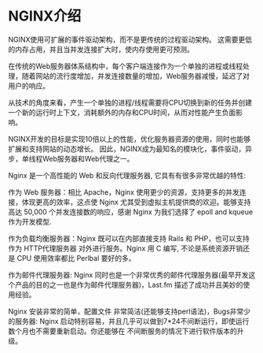 NGINX介绍
===

NGINX使用可扩展的事件驱动架构，而不是更传统的过程驱动架构。 这需要更低的内存占用，并且当并发连接扩大时，使内存使用更可预测。

在传统的Web服务器体系结构中，每个客户端连接作为一个单独的进程或线程处理，随着网站的流行度增加，并发连接数量的增加，Web服务器减慢，延迟了对用户的响应。

从技术的角度来看，产生一个单独的进程/线程需要将CPU切换到新的任务并创建一个新的运行时上下文，消耗额外的内存和CPU时间，从而对性能产生负面影响。

NGINX开发的目标是实现10倍以上的性能，优化服务器资源的使用，同时也能够扩展和支持网站的动态增长。 因此，NGINX成为最知名的模块化，事件驱动，异步，单线程Web服务器和Web代理之一。

Nginx 是一个高性能的 Web 和反向代理服务器, 它具有有很多非常优越的特性:

作为 Web 服务器：相比 Apache，Nginx 使用更少的资源，支持更多的并发连接，体现更高的效率，这点使 Nginx 尤其受到虚拟主机提供商的欢迎。能够支持高达 50,000 个并发连接数的响应，感谢 Nginx 为我们选择了 epoll and kqueue 作为开发模型.

作为负载均衡服务器：Nginx 既可以在内部直接支持 Rails 和 PHP，也可以支持作为 HTTP代理服务器 对外进行服务。Nginx 用 C 编写, 不论是系统资源开销还是 CPU 使用效率都比 Perlbal 要好的多。

作为邮件代理服务器: Nginx 同时也是一个非常优秀的邮件代理服务器(最早开发这个产品的目的之一也是作为邮件代理服务器)，Last.fm 描述了成功并且美妙的使用经验。

Nginx 安装非常的简单，配置文件 非常简洁(还能够支持perl语法)，Bugs非常少的服务器: Nginx 启动特别容易，并且几乎可以做到7*24不间断运行，即使运行数个月也不需要重新启动。你还能够在 不间断服务的情况下进行软件版本的升级。
